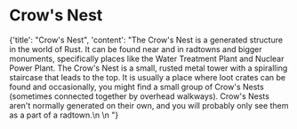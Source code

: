 
# Crow's Nest

{'title': "Crow's Nest", 'content': "The Crow's Nest is a generated structure in the world of Rust. It can be found near and in radtowns and bigger monuments, specifically places like the Water Treatment Plant and Nuclear Power Plant. The Crow's Nest is a small, rusted metal tower with a spiralling staircase that leads to the top. It is usually a place where loot crates can be found and occasionally, you might find a small group of Crow's Nests (sometimes connected together by overhead walkways). Crow's Nests aren't normally generated on their own, and you will probably only see them as a part of a radtown.\n \n "}
